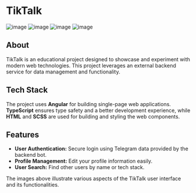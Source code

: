 # TikTalk

![image](https://github.com/user-attachments/assets/f74a86cf-8bb9-46bc-ad77-124236be662f)
![image](https://github.com/user-attachments/assets/499d1e57-35e1-45d3-82bf-01022d619481)
![image](https://github.com/user-attachments/assets/d406f279-4eb0-404f-ab5a-a8cecbc983fd)
![image](https://github.com/user-attachments/assets/288da7a4-8b88-4e63-a734-3ff92a3d1dee)

## About

TikTalk is an educational project designed to showcase and experiment with modern web technologies. This project leverages an external backend service for data management and functionality.

## Tech Stack

The project uses **Angular** for building single-page web applications.
**TypeScript** ensures type safety and a better development experience, while **HTML** and **SCSS** are used for building and styling the web components.

## Features

- **User Authentication:** Secure login using Telegram data provided by the backend bot.
- **Profile Management:** Edit your profile information easily.
- **User Search:** Find other users by name or tech stack.

The images above illustrate various aspects of the TikTalk user interface and its functionalities.
